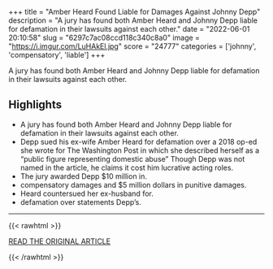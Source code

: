 +++
title = "Amber Heard Found Liable for Damages Against Johnny Depp"
description = "A jury has found both Amber Heard and Johnny Depp liable for defamation in their lawsuits against each other."
date = "2022-06-01 20:10:58"
slug = "6297c7ac08ccd118c340c8a0"
image = "https://i.imgur.com/LuHAkEl.jpg"
score = "24777"
categories = ['johnny', 'compensatory', 'liable']
+++

A jury has found both Amber Heard and Johnny Depp liable for defamation in their lawsuits against each other.

## Highlights

- A jury has found both Amber Heard and Johnny Depp liable for defamation in their lawsuits against each other.
- Depp sued his ex-wife Amber Heard for defamation over a 2018 op-ed she wrote for The Washington Post in which she described herself as a “public figure representing domestic abuse” Though Depp was not named in the article, he claims it cost him lucrative acting roles.
- The jury awarded Depp $10 million in.
- compensatory damages and $5 million dollars in punitive damages.
- Heard countersued her ex-husband for.
- defamation over statements Depp’s.

---

{{< rawhtml >}}
  <p class="article-category">
    <a target="_blank" href="https://www.cnn.com/2022/06/01/entertainment/johnny-depp-amber-heard-verdict/index.html">READ THE ORIGINAL ARTICLE</a>
  </p>
{{< /rawhtml >}}
